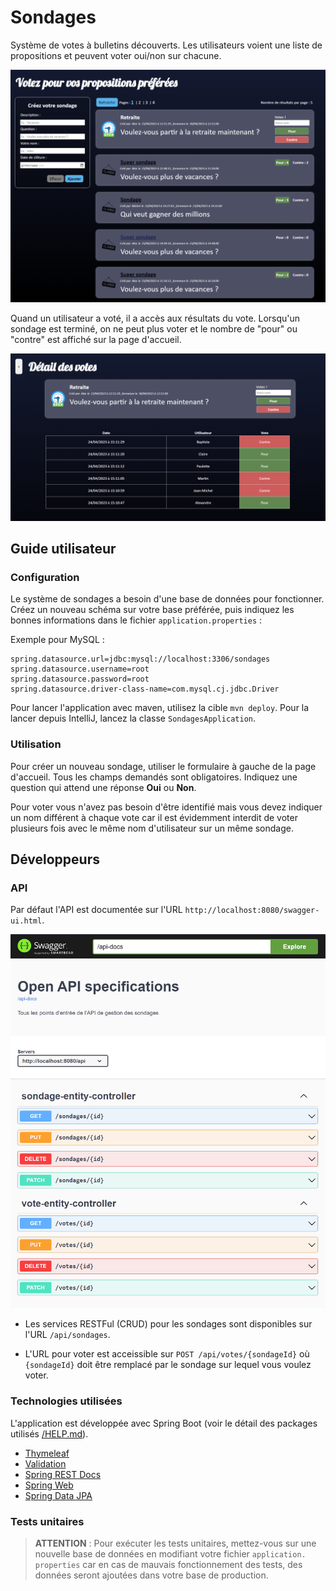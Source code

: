 # Sondages

Système de votes à bulletins découverts. Les utilisateurs voient une liste 
de propositions et peuvent voter oui/non sur chacune.

![Accueil](doc/accueil.png)

Quand un utilisateur a voté, il a accès aux résultats du vote. Lorsqu'un 
sondage est terminé, on ne peut plus voter et le nombre de "pour" ou 
"contre" est affiché sur la page d'accueil.

![Accueil](doc/resultats_ouvert.png)

## Guide utilisateur

### Configuration

Le système de sondages a besoin d'une base de données pour fonctionner. 
Créez un nouveau schéma sur votre base préférée, puis indiquez les bonnes 
informations dans le fichier `application.properties` :

Exemple pour MySQL :
```properties
spring.datasource.url=jdbc:mysql://localhost:3306/sondages
spring.datasource.username=root
spring.datasource.password=root
spring.datasource.driver-class-name=com.mysql.cj.jdbc.Driver
```

Pour lancer l'application avec maven, utilisez la cible `mvn deploy`.
Pour la lancer depuis IntelliJ, lancez la classe `SondagesApplication`.

### Utilisation

Pour créer un nouveau sondage, utiliser le formulaire à gauche de la page 
d'accueil. Tous les champs demandés sont obligatoires. Indiquez une question 
qui attend une réponse **Oui** ou **Non**.

Pour voter vous n'avez pas besoin d'être identifié mais vous devez indiquer un
nom différent à chaque vote car il est évidemment interdit de voter plusieurs
fois avec le même nom d'utilisateur sur un même sondage.

## Développeurs

### API

Par défaut l'API est documentée sur l'URL `http://localhost:8080/swagger-ui.html`.

![Accueil](doc/swagger.png)

- Les services RESTFul (CRUD) pour les sondages sont disponibles sur l'URL 
`/api/sondages`.

- L'URL pour voter est acceissible sur `POST /api/votes/{sondageId}` où 
`{sondageId}` doit être remplacé par le sondage sur lequel vous voulez voter.

### Technologies utilisées

L'application est développée avec Spring Boot (voir le détail des packages 
utilisés [/HELP.md](ici)).

* [Thymeleaf](https://docs.spring.io/spring-boot/docs/3.0.5/reference/htmlsingle/#web.servlet.spring-mvc.template-engines)
* [Validation](https://docs.spring.io/spring-boot/docs/3.0.5/reference/htmlsingle/#io.validation)
* [Spring REST Docs](https://docs.spring.io/spring-restdocs/docs/current/reference/html5/)
* [Spring Web](https://docs.spring.io/spring-boot/docs/3.0.5/reference/htmlsingle/#web)
* [Spring Data JPA](https://docs.spring.io/spring-boot/docs/3.0.5/reference/htmlsingle/#data.sql.jpa-and-spring-data)

### Tests unitaires

> **ATTENTION** : Pour exécuter les tests unitaires, mettez-vous sur une 
> nouvelle base de données en modifiant votre fichier `application.
> properties` car en cas de mauvais fonctionnement des tests, des données seront ajoutées dans votre 
base de production.